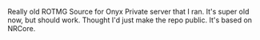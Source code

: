 Really old ROTMG Source for Onyx Private server that I ran. It's super old now, but should work. Thought I'd just make the repo public. It's based on NRCore.
